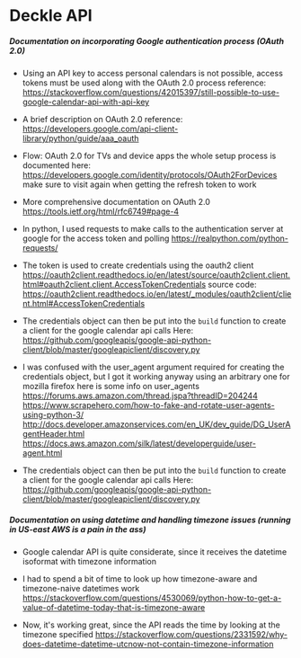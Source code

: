 # Deckle API 

##### Documentation on incorporating Google authentication process (OAuth 2.0)


* Using an API key to access personal calendars is not possible, access tokens must be used along with the OAuth 2.0 process
        reference: https://stackoverflow.com/questions/42015397/still-possible-to-use-google-calendar-api-with-api-key
* A brief description on OAuth 2.0
        reference: https://developers.google.com/api-client-library/python/guide/aaa_oauth
* Flow: OAuth 2.0 for TVs and device apps
        the whole setup process is documented here: https://developers.google.com/identity/protocols/OAuth2ForDevices
        make sure to visit again when getting the refresh token to work

* More comprehensive documentation on OAuth 2.0
        https://tools.ietf.org/html/rfc6749#page-4



* In python, I used requests to make calls to the authentication server at google for the access token and polling
        https://realpython.com/python-requests/

* The token is used to create credentials using the oauth2 client
        https://oauth2client.readthedocs.io/en/latest/source/oauth2client.client.html#oauth2client.client.AccessTokenCredentials
        source code: https://oauth2client.readthedocs.io/en/latest/_modules/oauth2client/client.html#AccessTokenCredentials

* The credentials object can then be put into the `build` function to create a client for the google calendar api calls
        Here: https://github.com/googleapis/google-api-python-client/blob/master/googleapiclient/discovery.py
        
        
* I was confused with the user_agent argument required for creating the credentials object, but I got it working anyway using an arbitrary one for mozilla firefox
  here is some info on user_agents
        https://forums.aws.amazon.com/thread.jspa?threadID=204244
        https://www.scrapehero.com/how-to-fake-and-rotate-user-agents-using-python-3/
        http://docs.developer.amazonservices.com/en_UK/dev_guide/DG_UserAgentHeader.html
        https://docs.aws.amazon.com/silk/latest/developerguide/user-agent.html
        
        
* The credentials object can then be put into the `build` function to create a client for the google calendar api calls
        Here: https://github.com/googleapis/google-api-python-client/blob/master/googleapiclient/discovery.py
        
        
 ##### Documentation on using datetime and handling timezone issues (running in US-east AWS is a pain in the ass)
 
 * Google calendar API is quite considerate, since it receives the datetime isoformat with timezone information
 
 * I had to spend a bit of time to look up how timezone-aware and timezone-naive datetimes work
        https://stackoverflow.com/questions/4530069/python-how-to-get-a-value-of-datetime-today-that-is-timezone-aware
 * Now, it's working great, since the API reads the time by looking at the timezone specified
        https://stackoverflow.com/questions/2331592/why-does-datetime-datetime-utcnow-not-contain-timezone-information
        
